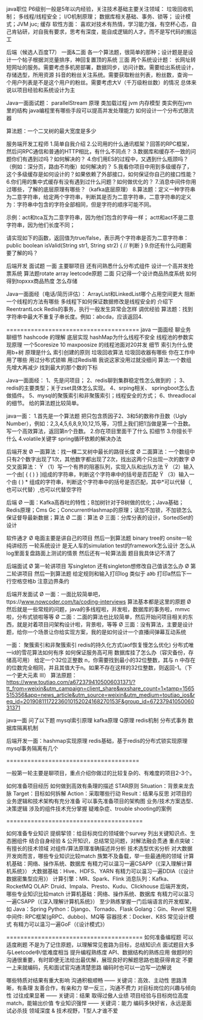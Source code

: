 java职位
 P6级别一般是5年以内经验，关注技术基础主要关注领域：
 垃圾回收机制；
多线程/线程安全；
 I/O机制原理；
数据库相关基础、事务、锁等；
 设计模式；JVM juc; 缓存
软性方面：
 喜欢对技术有热情，学习能力强，有空杯心态，自己肯钻研，对自我有要求，思考有深度，能自成逻辑的人才。而不是写代码的搬运工
 
后端（候选人百度T7）
一面&二面
各一个算法题，很简单的那种；设计题是是设计一个帖子根据浏览量排序，神回复置顶的系统
三面
两个系统设计题：
长网址转短网址的服务。需要考虑多机房部署，数据同步，访问计数。需要给出系统设计，存储选型，所用资源
抖音的粉丝关注系统。需要获取粉丝列表，粉丝数，查询一个用户列表是不是这个用户的粉丝。需要考虑大V（千万级粉丝数）的情况
 总体来说以项目经验和系统设计为主

Java一面面试题：
parallelStream 原理
类加载过程
jvm 内存模型
类实例在jvm里的结构
java编程里有哪些手段可以提高并发处理能力
如何设计一个分布式限流器

算法题：一个二叉树的最大宽度是多少

服务端开发工程师
1.简单自我介绍
2.公司用的什么通讯框架？回答的RPC框架，然后问RPC通信和普通的HTTP相比，有什么不同点？
3.数据库和缓存不一致的问题你们有遇到过吗？如何解决的？
4.你们用ES的过程中，又遇到什么瓶颈吗？（例如：深分页，路由不均衡）如何解决的？
5.我看你项目中用到多级缓存了，这个多级缓存是如何设计的？如果依赖了外部接口，如何保证你自己的接口性能？
6.你们用的集中式缓存有没有遇到过什么问题？如何做优化的？
7.消息中间件你用过哪些，了解的底层原理有哪些？（kafka底层原理）
8.算法题：定义一种字符串为二意字符串，给定两个字符串，判断其是否为二意字符串，二意字符串的定义为：字符串中包含的字符全部相同，但是字符的顺序可能不同。

示例：act和tca互为二意字符串，因为他们包含的字母一样；
actt和act不是二意字符串，因为他们长度不同；

请实现如下的函数，返回值为true/false，表示两个字符串是否为二意字符串：
public boolean isValid(String str1, String str2) {
// 判断
}
9.你还有什么问题需要了解的吗？
 
后端开发 面试题
一面 
 主要聊项目 还有问熟悉什么分布式组件 设计一个高并发抢票系统 算法题rotate array leetcode原题
二面
 只记得一个设计商品热度系统 如何得到topxxx商品热度 怎么存储

Java一面面经（电话/简历评估）：
ArrayList和LinkedList哪个占用空间更大
阻断一个线程的方法有哪些
多线程下如何保证数据修改是线程安全的
介绍下ReentrantLock
Redis的事务，执行一般发生异常会怎样
调优经验
算法题：找到字符串中最大不重复子串长度。例如：abcda，应该返回4.

======================================
java 一面面经
聊业务 聊细节
hashcode 的理解 底层实现
hashMap为什么线程不安全
线程池的参数实现原理 一个5coresize 10 maxpoosize 的线程池面对20并发 细节
索引为什么使用b+树 原理是什么
索引创建的原则
垃圾回收算法 垃圾回收器有哪些 你在工作中用了哪些
用过分布式锁嘛
用过Redis嘛 我说这家没用过就没细问
算法:一个数组先增大再减少 找到最大的那个数的下标

Java一面面经：
1、先是问项目；
2、redis聊到集群稳定性怎么做到的 ；
3、redis的主要类型；关于zset具体怎么实现。
4、srping相关、 springboot怎么去做插件。
5、mysql的聚簇索引和非聚簇索引；线程安全的方式；
6、threadlocal的细节。
给的算法题比较简单。
 
java一面：
1.首先是一个算法题 把只包含质因子2、3和5的数称作丑数（Ugly Number），例如：2,3,4,5,6,8,9,10,12,15,等，习惯上我们把1当做是第一个丑数。
写一个高效算法，返回第n个丑数。
2.你在项目里面干了什么 扣细节
3.你擅长干什么
4.volatile关键字 spring循环依赖的解决办法

后端开发
Ø 一面算法：找一棵二叉树中最长的路径长度
Ø 二面算法：一个数组中只有2个数字出现了1次，其他数字都出现了2次，找出这两个只出现一次的数字
Ø 交叉面算法：
Ÿ （1）写一个有界的阻塞队列，实现入队和出队方法
Ÿ （2）输入一个由[ { ( ) } ]组成的字符串，判断这个字符串中的括号是否匹配
Ÿ （3）输入一个由 ( ) * 组成的字符串，判断这个字符串中的括号是否匹配，其中*可以代替（,也可以代替）,也可以代替空字符

后端
Ø 一面：Kafka高吞吐的特性；B加树针对于B树做的优化；Java基础；Redis原理；Cms Gc；ConcurrentHashmap的原理；读加不加锁，不加锁怎么保证督导最新数据；算法
Ø 二面：算法
Ø 三面：分库分表的设计，SortedSet的设计
 
软件通才
Ø 电面主要是讲自己的项目 然后一到算法题 binary tree的 onsite一轮纯讲经历 一轮系统设计 是无人车的simulation test的framework怎么设计 怎么从log里面复盘路面上测试的情景 然后还有一轮算法面 题目我具体记不清了
 
后端面试
Ø 第一轮讲项目 写singleton 还有singleton想修改自己值该怎么办 
Ø 第二轮讲项目 然后一到算法题 给定规则和输入打印log 类似于 a》b 打印a然后下一行空格空格b 注意边界条约
 
后端开发面试
Ø 一面：一面比较简单吧，ttps://www.nowcoder.com/ta/coding-interviews  算法基本都是这里的原题
Ø 然后就是一些常规的问题，java的多线程啦，并发啦，数据库的事务啦，mmvc啦，分布式锁啦等等
Ø 二面：二面的算法也比较简单，然后开始问项目相关的东西，就是对着项目问架构设计啦，背景啦，等等
Ø 三面：没有算法，主要是设计题，给你一个场景让你给实现方案，我的是如何设计一个直播间弹幕互动系统

一面：
聚簇索引和非聚簇索引
redis的持久化方式(aof恢复慢怎么优化)
 分布式唯一id的雪花算法如何有序
 如何保证服务高可用
 数据库挂了怎么办（容灾备份，存储高可用）
给定一个32位正整数 n，你需要找到最小的32位整数，其与 n 中存在的位数完全相同，并且其值大于n。如果不存在这样的32位整数，则返回-1。（下一个更大元素 III）
 算法原题：
https://www.toutiao.com/a6723794105006031371/?tt_from=weixin&utm_campaign=client_share&wxshare_count=1×tamp=1565515356&app=news_article&utm_source=weixin&utm_medium=toutiao_ios&req_id=20190811172236010152024168270153F&group_id=6723794105006031371

java一面 问了以下题
mysql索引原理
kafka原理
Q原理
redis机制
 分布式事务
数据库隔离机制


后端开发一面：hashmap实现原理
 redis基础，基于redis的分布式锁实现原理
 mysql事务隔离有几个
 
======================================

一般第一轮主要是聊项目，重点介绍你做过的比较复杂的、有难度的项目2-3个。

如何准备项目经历 
如何做到高效有条理的描述 
STAR原则 Situation：背景来龙去脉 
Target：目标如何拆解 
Action：采取哪些行动 
Result：结果与反思 
对项目的业务逻辑和技术架构有充分准备 可以事先准备项目的架构图 
业务/技术方案选型、决策逻辑 
涉及的组件技术充分掌握 
疑难杂症、trouble shooting的案例

=======================================

如何准备专业知识 
提纲挈领：给目标岗位的领域做个survey 列出关键知识点、生态圈组件 
结合自身经验 & 公开知识，总结常见问题，对解法融会贯通 
重点突破：有擅长的技术领域 对组件/算法原理准确描述并分析 
技术选型优劣分析 
对大数据开发岗而言，哪些专业知识比较match 族繁不及备载，举一些最通用的领域 计算机基础：网络、操作系统、数据库 有精力可以温习一遍CSAPP（《深入理解计算机系统》） 
大数据基础：Hive、HDFS、YARN 有精力可以温习一遍DDIA（《设计数据密集型应用》） 
计算引擎：MR、Spark、Flink 
消息队列：Kafka、RocketMQ 
OLAP: Druid、Impala、Presto、Kudu、Clickhouse 
后端开发岗，哪些专业知识比较match 计算机基础：网络、操作系统、数据库 有精力可以温习一遍CSAPP（《深入理解计算机系统》） 
至少熟练掌握一门后端语言的开发框架，如 Java：Spring 
Python：Django、Tornado、Flask 
Golang：Gin、Revel 
常用中间件: RPC框架(gRPC、dubbo)、MQ等 
容器技术：Docker、K8S 
常见设计模式 有精力可以温习一遍GoF（《设计模式》）

=======================================
如何准备编程题 
可以适度刷题 不是为了记住原题，以理解常见套路为目标，总结知识点 
面试题目大多与Leetcode中/低难度相当 
提升编程熟练度 API、数据结构的熟练应用 
做题时的沟通很重要，有时即便无法给出最优解，展现良好的解题思路也能获得肯定 
不要一上来就编码，先和面试官沟通清楚思路 
编码时也可以一边写一边解说

哪些特质对结果有重大影响 
沟通积极顺畅 —— 关键词：高效、主动性 思路清晰，有条理 
友善合作，有亲和力 
举一反三，沟通不费力 
对目标岗位的兴趣与倾向性 
过往成果显著 —— 关键词：结果 取得过傲人业绩 
项目经验与目标岗位高度match，能输出价值 
专业知识强悍 —— 关键词：能力 编码多快好省，永远是面试必杀技 
领域深度 & 技术视野，T型人才谁不爱
